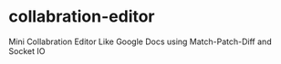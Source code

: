 # collabration-editor
Mini Collabration Editor Like Google Docs using Match-Patch-Diff and Socket IO
